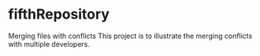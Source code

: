 # fifthRepository
Merging files with conflicts
This project is to illustrate the merging conflicts with multiple developers.
